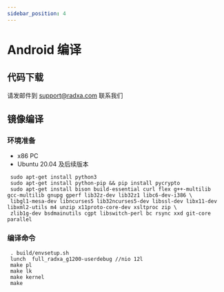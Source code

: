 ```yaml
---
sidebar_position: 4
---
```


# Android 编译

## 代码下载

请发邮件到 support@radxa.com 联系我们

## 镜像编译

### 环境准备

- x86 PC
- Ubuntu 20.04 及后续版本

```
 sudo apt-get install python3
 sudo apt-get install python-pip && pip install pycrypto
 sudo apt-get install bison build-essential curl flex g++-multilib gcc-multilib gnupg gperf lib32z-dev lib32z1 libc6-dev-i386 \
 libgl1-mesa-dev libncurses5 lib32ncurses5-dev libssl-dev libx11-dev libxml2-utils m4 unzip x11proto-core-dev xsltproc zip \
 zlib1g-dev bsdmainutils cgpt libswitch-perl bc rsync xxd git-core parallel
```
### 编译命令

```
 . build/envsetup.sh
 lunch  full_radxa_g1200-userdebug //nio 12l
 make pl
 make lk
 make kernel
 make
```

